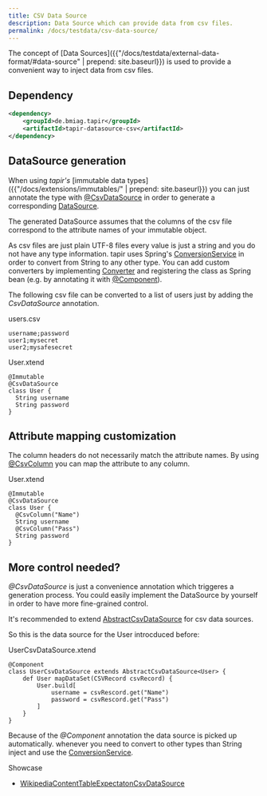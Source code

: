 ```yaml
---
title: CSV Data Source
description: Data Source which can provide data from csv files.
permalink: /docs/testdata/csv-data-source/
---
```


The concept of [Data Sources]({{"/docs/testdata/external-data-format/#data-source" | prepend: site.baseurl}}) is used to provide a convenient way to inject data from csv files.

## Dependency

``` xml
<dependency>
    <groupId>de.bmiag.tapir</groupId>
    <artifactId>tapir-datasource-csv</artifactId>
</dependency>
```
## DataSource generation

When using <i>tapir's</i> [immutable data types]({{"/docs/extensions/immutables/" | prepend: site.baseurl}}) you can just annotate the type with [@CsvDataSource](https://www.javadoc.io/page/de.bmiag.tapir/tapir/latest/de/bmiag/tapir/datasource/csv/annotations/CsvDataSource.html) in order to generate a corresponding [DataSource](https://www.javadoc.io/page/de.bmiag.tapir/tapir/latest/de/bmiag/tapir/datasource/api/DataSource.html).

The generated DataSource assumes that the columns of the csv file correspond to the attribute names of your immutable object.

As csv files are just plain UTF-8 files every value is just a string and you do not have any type information. tapir uses Spring's [ConversionService](https://docs.spring.io/spring/docs/current/javadoc-api/org/springframework/core/convert/ConversionService.html) in order to convert from String to any other type. You can add custom converters by implementing [Converter](https://docs.spring.io/spring/docs/current/javadoc-api/org/springframework/core/convert/converter/Converter.html) and registering the class as Spring bean (e.g. by annotating it with [@Component](https://docs.spring.io/spring/docs/current/javadoc-api/org/springframework/stereotype/Component.html)).

The following csv file can be converted to a list of users just by adding the <i>CsvDataSource</i> annotation.

users.csv
```
username;password
user1;mysecret
user2;mysafesecret
```

User.xtend
``` xtend
@Immutable
@CsvDataSource
class User {
  String username
  String password
}
```

## Attribute mapping customization

The column headers do not necessarily match the attribute names. By using [@CsvColumn](https://www.javadoc.io/page/de.bmiag.tapir/tapir/latest/de/bmiag/tapir/datasource/csv/annotations/CsvColumn.html) you can map the attribute to any column.

User.xtend
``` xtend
@Immutable
@CsvDataSource
class User {
  @CsvColumn("Name")
  String username
  @CsvColumn("Pass")
  String password
}
```

## More control needed?

*@CsvDataSource* is just a convenience annotation which triggeres a generation process. You could easily implement the DataSource by yourself in order to have more fine-grained control.

It's recommended to extend [AbstractCsvDataSource](https://www.javadoc.io/page/de.bmiag.tapir/tapir/latest/de/bmiag/tapir/datasource/csv/AbstractCsvDataSource.html) for csv data sources.

So this is the data source for the User introcduced before:

UserCsvDataSource.xtend
``` xtend
@Component
class UserCsvDataSource extends AbstractCsvDataSource<User> {
    def User mapDataSet(CSVRecord csvRecord) {
        User.build[
            username = csvRescord.get("Name")
            password = csvRescord.get("Pass")
        ]
    }
}
```

Because of the *@Component* annotation the data source is picked up automatically. whenever you need to convert to other types than String inject and use the [ConversionService](https://docs.spring.io/spring/docs/current/javadoc-api/org/springframework/core/convert/ConversionService.html).

<div class="panel panel-info">
  <div class="panel-heading">
    <div class="panel-title"><i class="fa fa-external-link" aria-hidden="true"></i> Showcase</div>
  </div>
  <div class="panel-body">
  <ul>
      <li>
          <a href="https://github.com/tapir-test/tapir-showcase/blob/master/wikipedia/src/test/java/de/bmiag/tapir/showcase/wikipedia/test/data/WikipediaContentTableExpectatonCsvDataSource.xtend">WikipediaContentTableExpectatonCsvDataSource</a>
      </li>
  </ul>
  </div>
</div>
